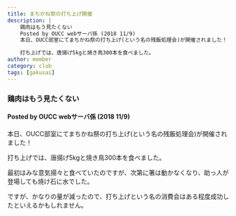 ```yaml
---
title: まちかね祭の打ち上げ開催
description: |
    鶏肉はもう見たくない
    Posted by OUCC webサーバ係 (2018 11/9)
    本日、OUCC部室にてまちかね祭の打ち上げ(という名の残飯処理会)が開催されました！

    打ち上げでは、唐揚げ5kgと焼き鳥300本を食べました。
author: member
category: club
tags: [gakusai]
---
```

<!-- wp:heading {"level":3} -->
<h3>鶏肉はもう見たくない</h3>
<!-- /wp:heading -->

<!-- wp:heading {"level":4} -->
<h4>Posted by OUCC webサーバ係 (2018 11/9)</h4>
<!-- /wp:heading -->

<!-- wp:paragraph -->
<p>本日、OUCC部室にてまちかね祭の打ち上げ(という名の残飯処理会)が開催されました！</p>
<!-- /wp:paragraph -->

<!-- wp:paragraph -->
<p>打ち上げでは、唐揚げ5kgと焼き鳥300本を食べました。</p>
<!-- /wp:paragraph -->

<!-- wp:paragraph -->
<p>最初はみな意気揚々と食べていたのですが、次第に箸は動かなくなり、助っ人が登場しても焼け石に水でした。</p>
<!-- /wp:paragraph -->

<!-- wp:paragraph -->
<p>ですが、かなりの量が減ったので、打ち上げという名の消費会はある程度成功したといえるかもしれません。</p>
<!-- /wp:paragraph -->
